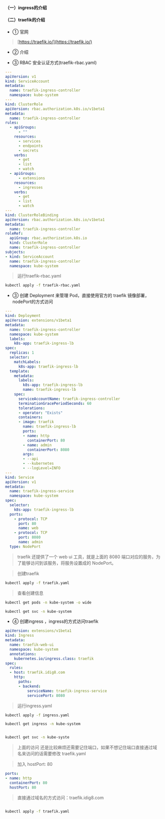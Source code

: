 

#### （一）ingress的介绍


#### （二）traefik的介绍

* ① 官网

> [https://traefik.io/](https://traefik.io/)



* ② 介绍



* ③ RBAC 安全认证方式(traefik-rbac.yaml)

``` yaml
---
apiVersion: v1
kind: ServiceAccount
metadata:
  name: traefik-ingress-controller
  namespace: kube-system
---
kind: ClusterRole
apiVersion: rbac.authorization.k8s.io/v1beta1
metadata:
  name: traefik-ingress-controller
rules:
  - apiGroups:
      - ""
    resources:
      - services
      - endpoints
      - secrets
    verbs:
      - get
      - list
      - watch
  - apiGroups:
      - extensions
    resources:
      - ingresses
    verbs:
      - get
      - list
      - watch
---
kind: ClusterRoleBinding
apiVersion: rbac.authorization.k8s.io/v1beta1
metadata:
  name: traefik-ingress-controller
roleRef:
  apiGroup: rbac.authorization.k8s.io
  kind: ClusterRole
  name: traefik-ingress-controller
subjects:
- kind: ServiceAccount
  name: traefik-ingress-controller
  namespace: kube-system
```


> 运行traefik-rbac.yaml

``` bash
kubectl apply -f traefik-rbac.yaml 
```





* ③ 创建 Deployment 来管理 Pod，直接使用官方的 traefik 镜像部署，nodePort的方式访问

``` yaml
---
kind: Deployment
apiVersion: extensions/v1beta1
metadata:
  name: traefik-ingress-controller
  namespace: kube-system
  labels:
    k8s-app: traefik-ingress-lb
spec:
  replicas: 1
  selector:
    matchLabels:
      k8s-app: traefik-ingress-lb
  template:
    metadata:
      labels:
        k8s-app: traefik-ingress-lb
        name: traefik-ingress-lb
    spec:
      serviceAccountName: traefik-ingress-controller
      terminationGracePeriodSeconds: 60
      tolerations:
      - operator: "Exists"
      containers:
      - image: traefik
        name: traefik-ingress-lb
        ports:
        - name: http
          containerPort: 80
        - name: admin
          containerPort: 8080
        args:
        - --api
        - --kubernetes
        - --logLevel=INFO
---
kind: Service
apiVersion: v1
metadata:
  name: traefik-ingress-service
  namespace: kube-system
spec:
  selector:
    k8s-app: traefik-ingress-lb
  ports:
    - protocol: TCP
      port: 80
      name: web
    - protocol: TCP
      port: 8080
      name: admin
  type: NodePort
```

> traefik 还提供了一个 web ui 工具，就是上面的 8080 端口对应的服务，为了能够访问到该服务，将服务设置成的 NodePort。



> 创建traefik 

``` bash
kubectl apply -f traefik.yaml
```


> 查看创建信息

``` bash
kubectl get pods -n kube-system -o wide

kubectl get svc -n kube-system

```



* ④ 创建ingress ，ingress的方式访问traefik



``` yaml
apiVersion: extensions/v1beta1
kind: Ingress
metadata:
  name: traefik-web-ui
  namespace: kube-system
  annotations:
    kubernetes.io/ingress.class: traefik
spec:
  rules:
  - host: traefik.idig8.com
    http:
      paths:
      - backend:
          serviceName: traefik-ingress-service
          servicePort: 8080
```






> 运行ingress.yaml

``` bash
kubectl apply -f ingress.yaml

kubectl get ingress -n kube-system 


kubectl get svc -n kube-syste

```


> 上面的访问 还是比较麻烦还需要记住端口，如果不想记住端口直接通过域名来访问的话需要修改 traefik.yaml

> 加入 hostPort: 80
``` yaml
ports:
- name: http
  containerPort: 80
  hostPort: 80

```

> 直接通过域名的方式访问：traefik.idig8.com

``` bash

kubectl apply -f traefik.yaml   
```
